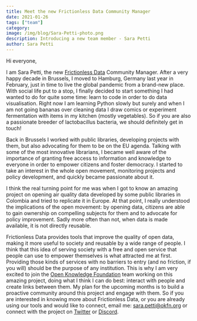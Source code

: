 ```yaml
---
title: Meet the new Frictionless Data Community Manager
date: 2021-01-26
tags: ["team"]
category:
image: /img/blog/Sara-Petti-photo.png
description: Introducing a new team member - Sara Petti
author: Sara Petti
---
```

Hi everyone, 

I am Sara Petti, the new [Frictionless Data](https://frictionlessdata.io/) Community Manager. After a very happy decade in Brussels, I moved to Hamburg, Germany last year in February, just in time to live the global pandemic from a brand-new place. With social life put to a stop, I finally decided to start something I had wanted to do for quite some time: learn to code in order to do data visualisation. Right now I am learning Python slowly but surely and when I am not going bananas over cleaning data I draw comics or experiment fermentation with items in my kitchen (mostly vegetables). So if you are also a passionate breeder of lactobacillus bacteria, we should definitely get in touch!

Back in Brussels I worked with public libraries, developing projects with them, but also advocating for them to be on the EU agenda. Talking with some of the most innovative librarians, I became well aware of the importance of granting free access to information and knowledge to everyone in order to empower citizens and foster democracy. I started to take an interest in the whole open movement, monitoring projects and policy development, and quickly became passionate about it. 

I think the real turning point for me was when I got to know an amazing project on opening air quality data developed by some public libraries in Colombia and tried to replicate it in Europe. At that point, I really understood the implications of the open movement: by opening data, citizens are able to gain ownership on compelling subjects for them and to advocate for policy improvement. Sadly more often than not, when data is made available, it is not directly reusable.
 
Frictionless Data provides tools that improve the quality of open data, making it more useful to society and reusable by a wide range of people. I think that this idea of serving society with a free and open service that people can use to empower themselves is what attracted me at first. Providing those kinds of services with no barriers to entry (and no friction, if you will) should be the purpose of any institution. This is why I am very excited to join the [Open Knowledge Foundation](https://okfn.org/) team working on this amazing project, doing what I think I can do best: interact with people and create links between them. My plan for the upcoming months is to build a proactive community around this project and engage with them. So if you are interested in knowing more about Frictionless Data, or you are already using our tools and would like to connect, email me: [sara.petti@okfn.org](mailto:sara.petti@okfn.org) or connect with the project on [Twitter](https://twitter.com/frictionlessd8a) or [Discord](https://discord.com/invite/Sewv6av).
